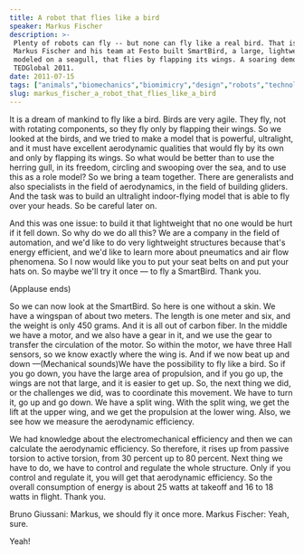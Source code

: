 ```yaml
---
title: A robot that flies like a bird
speaker: Markus Fischer
description: >-
 Plenty of robots can fly -- but none can fly like a real bird. That is, until
 Markus Fischer and his team at Festo built SmartBird, a large, lightweight robot,
 modeled on a seagull, that flies by flapping its wings. A soaring demo fresh from
 TEDGlobal 2011.
date: 2011-07-15
tags: ["animals","biomechanics","biomimicry","design","robots","technology"]
slug: markus_fischer_a_robot_that_flies_like_a_bird
---
```


It is a dream of mankind to fly like a bird. Birds are very agile. They fly, not with
rotating components, so they fly only by flapping their wings. So we looked at the birds,
and we tried to make a model that is powerful, ultralight, and it must have excellent
aerodynamic qualities that would fly by its own and only by flapping its wings. So what
would be better than to use the herring gull, in its freedom, circling and swooping over
the sea, and to use this as a role model? So we bring a team together. There are
generalists and also specialists in the field of aerodynamics, in the field of building
gliders. And the task was to build an ultralight indoor-flying model that is able to fly
over your heads. So be careful later on.

And this was one issue: to build it that lightweight that no one would be hurt if it fell
down. So why do we do all this? We are a company in the field of automation, and we'd like
to do very lightweight structures because that's energy efficient, and we'd like to learn
more about pneumatics and air flow phenomena. So I now would like you to put your seat
belts on and put your hats on. So maybe we'll try it once — to fly a SmartBird. Thank
you.

(Applause ends)

So we can now look at the SmartBird. So here is one without a skin. We have a wingspan of
about two meters. The length is one meter and six, and the weight is only 450 grams. And
it is all out of carbon fiber. In the middle we have a motor, and we also have a gear in
it, and we use the gear to transfer the circulation of the motor. So within the motor, we
have three Hall sensors, so we know exactly where the wing is. And if we now beat up and
down —(Mechanical sounds)We have the possibility to fly like a bird. So if you go down,
you have the large area of propulsion, and if you go up, the wings are not that large, and
it is easier to get up. So, the next thing we did, or the challenges we did, was to
coordinate this movement. We have to turn it, go up and go down. We have a split wing.
With the split wing, we get the lift at the upper wing, and we get the propulsion at the
lower wing. Also, we see how we measure the aerodynamic efficiency.

We had knowledge about the electromechanical efficiency and then we can calculate the
aerodynamic efficiency. So therefore, it rises up from passive torsion to active torsion,
from 30 percent up to 80 percent. Next thing we have to do, we have to control and regulate
the whole structure. Only if you control and regulate it, you will get that aerodynamic
efficiency. So the overall consumption of energy is about 25 watts at takeoff and 16 to 18
watts in flight. Thank you.

Bruno Giussani: Markus, we should fly it once more. Markus Fischer: Yeah,
sure.

Yeah!

<!--
ad_duration=3.33
event="TEDGlobal 2011"
external_start_time=0
intro_duration=11.82
is_subtitle_required="False"
is_talk_featured="True"
language="en"
language_swap="False"
native_language="en"
number_of_related_talks=6
number_of_speakers=1
number_of_subtitled_videos=46
number_of_tags=6
number_of_talk_download_languages=46
number_of_talk_more_resources=0
number_of_talk_recommendations=0
number_of_talks_take_actions=0
post_ad_duration=0.83
published_timestamp="2011-07-22 14:26:05"
recording_date="2011-07-15"
speaker_description="Designer"
speaker_is_published=1
speaker_name="Markus Fischer"
talk_name="A robot that flies like a bird"
talks_tags=["animals","biomechanics","biomimicry","design","robots","technology"]
url_audio="https://download.ted.com/talks/MarkusFischer_2011G.mp3?apikey=acme-roadrunner"
url_photo_speaker="https://pe.tedcdn.com/images/ted/4a07f172b7ec15cd4d830b1e31a6bbe8fd3e9619_254x191.jpg"
url_photo_talk="https://pe.tedcdn.com/images/ted/125797a95411e0682b7a67ab7b16bae1b9e35afc_1600x1200.jpg"
url_webpage="https://www.ted.com/talks/markus_fischer_a_robot_that_flies_like_a_bird"
video_type_name="TED Stage Talk"
-->